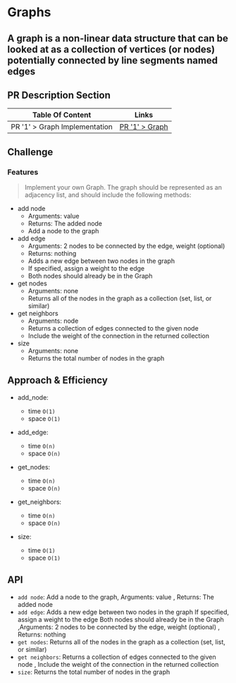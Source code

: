 # Graphs
<!-- Short summary or background information -->
## A graph is a non-linear data structure that can be looked at as a collection of vertices (or nodes) potentially connected by line segments named edges

## PR Description Section

| Table Of Content              | Links                                                                                                |
| ----------------------------- | ---------------------------------------------------------------------------------------------------- |
| PR '1' > Graph Implementation | [PR '1' > Graph]() |

## Challenge
<!-- Description of the challenge -->
### Features

> Implement your own Graph. The graph should be represented as an adjacency list, and should include the following methods:

* add node
  * Arguments: value
  * Returns: The added node
  * Add a node to the graph
* add edge
  * Arguments: 2 nodes to be connected by the edge, weight (optional)
  * Returns: nothing
  * Adds a new edge between two nodes in the graph
  * If specified, assign a weight to the edge
  * Both nodes should already be in the Graph
* get nodes
  * Arguments: none
  * Returns all of the nodes in the graph as a collection (set, list, or similar)
* get neighbors
  * Arguments: node
  * Returns a collection of edges connected to the given node
  * Include the weight of the connection in the returned collection
* size
  * Arguments: none
  * Returns the total number of nodes in the graph

## Approach & Efficiency
<!-- What approach did you take? Why? What is the Big O space/time for this approach? -->
* add_node:
  * time `O(1)`
  * space `O(1)`

* add_edge:
  * time `O(n)`
  * space `O(n)`

* get_nodes:
  * time `O(n)`
  * space `O(n)`

* get_neighbors:
  * time `O(n)`
  * space `O(n)`

* size:
  * time `O(1)`
  * space `O(1)`

## API
<!-- Description of each method publicly available in your Graph -->
* `add node`: Add a node to the graph, Arguments: value , Returns: The added node
* `add edge`: Adds a new edge between two nodes in the graph If specified, assign a weight to the edge Both nodes should already be in the Graph ,Arguments: 2 nodes to be connected by the edge, weight (optional) , Returns: nothing
* `get nodes`: Returns all of the nodes in the graph as a collection (set, list, or similar)
* `get neighbors`: Returns a collection of edges connected to the given node , Include the weight of the connection in the returned collection
* `size`: Returns the total number of nodes in the graph

